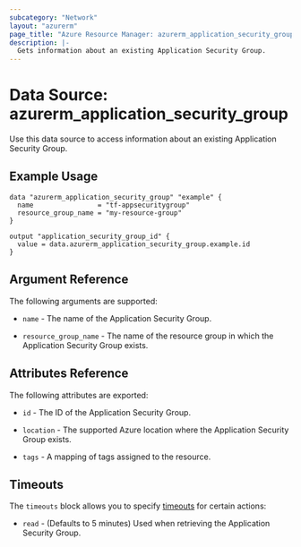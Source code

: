```yaml
---
subcategory: "Network"
layout: "azurerm"
page_title: "Azure Resource Manager: azurerm_application_security_group"
description: |-
  Gets information about an existing Application Security Group.
---
```


# Data Source: azurerm_application_security_group

Use this data source to access information about an existing Application Security Group.

## Example Usage

```hcl
data "azurerm_application_security_group" "example" {
  name                = "tf-appsecuritygroup"
  resource_group_name = "my-resource-group"
}

output "application_security_group_id" {
  value = data.azurerm_application_security_group.example.id
}
```

## Argument Reference

The following arguments are supported:

* `name` - The name of the Application Security Group.

* `resource_group_name` - The name of the resource group in which the Application Security Group exists.

## Attributes Reference

The following attributes are exported:

* `id` - The ID of the Application Security Group.

* `location` - The supported Azure location where the Application Security Group exists.

* `tags` - A mapping of tags assigned to the resource.

## Timeouts

The `timeouts` block allows you to specify [timeouts](https://www.terraform.io/docs/configuration/resources.html#timeouts) for certain actions:

* `read` - (Defaults to 5 minutes) Used when retrieving the Application Security Group.
